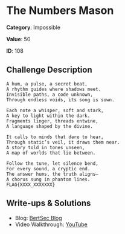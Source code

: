 # The Numbers Mason
**Category**: Impossible

**Value**: 50

**ID**: 108

## Challenge Description
```
A hum, a pulse, a secret beat,
A rhythm guides where shadows meet.
Invisible paths, a code unknown,
Through endless voids, its song is sown.

Each note a whisper, soft and stark,
A key to light within the dark.
Fragments linger, threads entwine,
A language shaped by the divine.

It calls to minds that dare to hear,
Through static’s veil, it draws them near.
A story told in tones unseen,
A map of worlds that lie between.

Follow the tune, let silence bend,
For every sound, a cryptic end.
The answer hums, the truth aligns—
A chorus sung in phantom lines.
FLAG{XXXX_XXXXXXX}

```

## Write-ups & Solutions
- Blog: [BertSec Blog](https://bertsec.com)
- Video Walkthrough: [YouTube](https://www.youtube.com/@BertSec)
